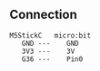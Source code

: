 ## Connection
    M5StickC   micro:bit
       GND ---    GND 
       3V3 ---    3V
       G36 ---    Pin0
